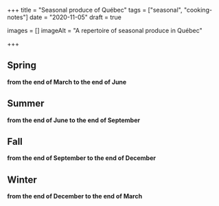 +++
title = "Seasonal produce of Québec"
tags = ["seasonal", "cooking-notes"]
date = "2020-11-05"
draft = true

images = []
imageAlt = "A repertoire of seasonal produce in Québec"

+++

## Spring
**from the end of March to the end of June**


## Summer
**from the end of June to the end of September**


## Fall
**from the end of September to the end of December**


## Winter
**from the end of December to the end of March**
